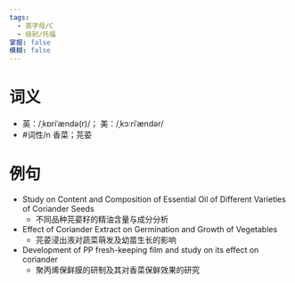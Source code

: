 ```yaml
---
tags:
  - 首字母/C
  - 级别/托福
掌握: false
模糊: false
---
```

# 词义
- 英：/ˌkɒriˈændə(r)/； 美：/ˌkɔːriˈændər/
- #词性/n  香菜；芫荽
# 例句
- Study on Content and Composition of Essential Oil of Different Varieties of Coriander Seeds
	- 不同品种芫荽籽的精油含量与成分分析
- Effect of Coriander Extract on Germination and Growth of Vegetables
	- 芫荽浸出液对蔬菜萌发及幼苗生长的影响
- Development of PP fresh-keeping film and study on its effect on coriander
	- 聚丙烯保鲜膜的研制及其对香菜保鲜效果的研究
